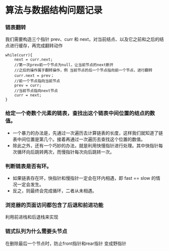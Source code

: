 # 算法与数据结构问题记录

### 链表翻转

我们需要构造三个指针 prev、curr 和 next，对当前结点、以及它之前和之后的结点进行缓存，再完成翻转动作

```
while(curr){
    next = curr.next;
	//第一次prev前一个节点为null，让当前节点的next断开
	//之后的操作属于翻转操作，例 当前节点的后一个节点指向前一个节点，进行翻转
    curr.next = prev；
	//前一个节点指向当前节点
    prev = curr;
	//当前节点指向next节点
    curr = next;
}
```



### 给定一个奇数个元素的链表，查找出这个链表中间位置的结点的数值。

- 一个暴力的办法是，先通过一次遍历去计算链表的长度，这样我们就知道了链表中间位置是第几个。接着再通过一次遍历去查找这个位置的数值。
- 除此之外，还有一个巧妙的办法，就是利用快慢指针进行处理。其中快指针每次循环向后跳转两次，而慢指针每次向后跳转一次。



### 判断链表是否有环。

- 如果链表存在环，快指针和慢指针一定会在环内相遇，即 fast == slow 的情况一定会发生。
- 反之，则最终会完成循环，二者从未相遇。



### 浏览器的页面访问都包含了后退和前进功能

利用前进栈和后退栈来实现



### 链式队列为什么需要头节点

在删除最后一个节点时，防止front指针和rear指针 变成野指针

